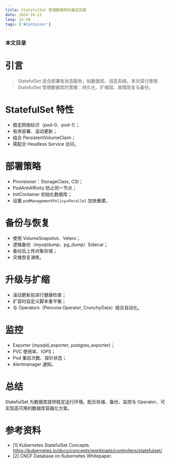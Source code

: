 ```yaml
---
title: StatefulSet 管理数据库的最佳实践
date: 2024-10-21
lang: zh-CN
tags: ['#Container']
---
```


### 本文目录
<!-- toc -->

# 引言
> StatefulSet 适合部署有状态服务，如数据库、消息系统。本文探讨使用 StatefulSet 管理数据库的策略：持久化、扩缩容、故障恢复与备份。

# StatefulSet 特性
- 稳定网络标识（pod-0、pod-1）；
- 有序部署、滚动更新；
- 结合 PersistentVolumeClaim；
- 需配合 Headless Service 访问。

# 部署策略
- Provisioner：StorageClass, CSI；
- PodAntiAffinity 防止同一节点；
- InitContainer 初始化数据库；
- 设置 `podManagementPolicy=Parallel` 加快重建。

# 备份与恢复
- 使用 VolumeSnapshot、Velero；
- 逻辑备份（mysqldump、pg_dump）Sidecar；
- 备份后上传对象存储；
- 灾难恢复演练。

# 升级与扩缩
- 滚动更新前进行健康检查；
- 扩容时自定义脚本重平衡；
- 与 Operators（Percona Operator, CrunchyData）结合自动化。

# 监控
- Exporter (mysqld_exporter, postgres_exporter)；
- PVC 使用率、IOPS；
- Pod 重启次数、探针状态；
- Alertmanager 通知。

# 总结
StatefulSet 为数据库提供稳定运行环境。配合存储、备份、监控与 Operator，可实现高可用的数据库容器化方案。

# 参考资料
- [1] Kubernetes StatefulSet Concepts. https://kubernetes.io/docs/concepts/workloads/controllers/statefulset/
- [2] CNCF Database on Kubernetes Whitepaper.
